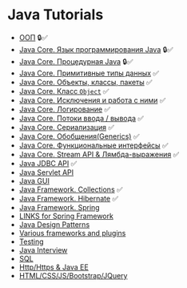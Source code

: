 # Java Tutorials

+ [ООП](oop.md) :lock::white_check_mark:
+ [Java Core. Язык программирования Java](java.md) :lock::white_check_mark:
+ [Java Core. Процедурная Java](procedural.md) :lock::white_check_mark:
+ [Java Core. Примитивные типы данных](primitives.md) :white_check_mark:
+ [Java Core. Объекты, классы, пакеты](classes.md) :white_check_mark:
+ [Java Core. Класс `Object`](objects.md) :white_check_mark:
+ [Java Core. Исключения и работа с ними](exceptions.md) :white_check_mark:
+ [Java Core. Логирование](loggers.md) :white_check_mark:
+ [Java Core. Потоки ввода / вывода](streams.md) :white_check_mark:
+ [Java Core. Сериализация](serialization.md) :white_check_mark:
+ [Java Core. Обобщения(Generics)](generics.md) :white_check_mark:
+ [Java Core. Функциональные интерфейсы](functionalInterface.md) :white_check_mark:
+ [Java Core. Stream API & Лямбда-выражения](streamApi.md) :white_check_mark:
+ [Java JDBC API](jdbc.md) :white_check_mark:
+ [Java Servlet API](servlet.md)
+ [Java GUI](gui.md)
+ [Java Framework. Collections](collections.md) :white_check_mark:
+ [Java Framework. Hibernate](hibernate.md)   :white_check_mark:
+ [Java Framework. Spring](spring.md)
+ [LINKS for Spring Framework](linksspring.md)
+ [Java Design Patterns](patterns.md)
+ [Various frameworks and plugins](frameworks.md)
+ [Testing](testing.md)
+ [Java Interview](interview.md)
+ [SQL](sql.md)
+ [Http/Https & Java EE](http.md)
+ [HTML/CSS/JS/Bootstrap/JQuery](bootstrap.md)
